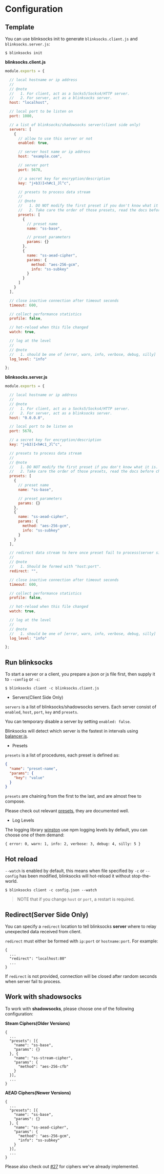 # Configuration

## Template

You can use blinksocks init to generate `blinksocks.client.js` and `blinksocks.server.js`:

```
$ blinksocks init
```

**blinksocks.client.js**

```js
module.exports = {

  // local hostname or ip address
  //
  // @note
  //   1. For client, act as a Socks5/Socks4/HTTP server.
  //   2. For server, act as a blinksocks server.
  host: "localhost",

  // local port to be listen on
  port: 1080,

  // a list of blinksocks/shadowsocks server(client side only)
  servers: [
    {
      // allow to use this server or not
      enabled: true,

      // server host name or ip address
      host: "example.com",

      // server port
      port: 5678,

      // a secret key for encryption/description
      key: "j+b3)I<h#c1_Jl^c",

      // presets to process data stream
      //
      // @note
      //   1. DO NOT modify the first preset if you don't know what it is.
      //   2. Take care the order of those presets, read the docs before changing them.
      presets: [
        {
          // preset name
          name: "ss-base",

          // preset parameters
          params: {}
        },
        {
          name: "ss-aead-cipher",
          params: {
            method: "aes-256-gcm",
            info: "ss-subkey"
          }
        }
      ]
    }
  ],

  // close inactive connection after timeout seconds
  timeout: 600,

  // collect performance statistics
  profile: false,

  // hot-reload when this file changed
  watch: true,

  // log at the level
  //
  // @note
  //   1. should be one of [error, warn, info, verbose, debug, silly]
  log_level: "info"

};
```

**blinksocks.server.js**

```js
module.exports = {

  // local hostname or ip address
  //
  // @note
  //   1. For client, act as a Socks5/Socks4/HTTP server.
  //   2. For server, act as a blinksocks server.
  host: "0.0.0.0",

  // local port to be listen on
  port: 5678,

  // a secret key for encryption/description
  key: "j+b3)I<h#c1_Jl^c",

  // presets to process data stream
  //
  // @note
  //   1. DO NOT modify the first preset if you don't know what it is.
  //   2. Take care the order of those presets, read the docs before changing them.
  presets: [
    {
      // preset name
      name: "ss-base",

      // preset parameters
      params: {}
    },
    {
      name: "ss-aead-cipher",
      params: {
        method: "aes-256-gcm",
        info: "ss-subkey"
      }
    }
  ],

  // redirect data stream to here once preset fail to process(server side only)
  //
  // @note
  //   1. Should be formed with "host:port".
  redirect: "",

  // close inactive connection after timeout seconds
  timeout: 600,

  // collect performance statistics
  profile: false,

  // hot-reload when this file changed
  watch: true,

  // log at the level
  //
  // @note
  //   1. should be one of [error, warn, info, verbose, debug, silly]
  log_level: "info"

};
```

## Run blinksocks

To start a server or a client, you prepare a json or js file first, then supply it to `--config` or `-c`:

```
$ blinksocks client -c blinksocks.client.js
```

* Servers(Client Side Only)

`servers` is a list of blinksocks/shadowsocks servers. Each server consist of `enabled`, `host`, `port`, `key` and `presets`.

You can temporary disable a server by setting `enabled: false`.

Blinksocks will detect which server is the fastest in intervals using [balancer.js](../../src/core/balancer.js).

* Presets

`presets` is a list of procedures, each preset is defined as:

```json
{
  "name": "preset-name",
  "params": {
    "key": "value"
  }
}
```

`presets` are chaining from the first to the last, and are almost free to compose.

Please check out relevant [presets](../../src/presets), they are documented well.

* Log Levels

The logging library [winston](https://github.com/winstonjs/winston) use
npm logging levels by default, you can choose one of them demand:

```
{ error: 0, warn: 1, info: 2, verbose: 3, debug: 4, silly: 5 }
```

## Hot reload

`--watch` is enabled by default, this means when file specified by `-c` or `--config` has been modified,
blinksocks will hot-reload it without stop-the-world.

```
$ blinksocks client -c config.json --watch
```

> NOTE that if you change `host` or `port`, a restart is required.

## Redirect(Server Side Only)

You can specify a `redirect` location to tell blinksocks **server** where to relay unexpected data received
from client.

`redirect` must either be formed with `ip:port` or `hostname:port`. For example:

```
{
  ...
  "redirect": "localhost:80"
  ...
}
```

If `redirect` is not provided, connection will be closed after random seconds when server fail to process.

## Work with shadowsocks

To work with **shadowsocks**, please choose one of the following configuration:

**Steam Ciphers(Older Versions)**

```
{
  ...
  "presets": [{
    "name": "ss-base",
    "params": {}
  }, {
    "name": "ss-stream-cipher",
    "params": {
      "method": "aes-256-cfb"
    }
  }],
  ...
}
```

**AEAD Ciphers(Newer Versions)**

```
{
  ...
  "presets": [{
    "name": "ss-base",
    "params": {}
  }, {
    "name": "ss-aead-cipher",
    "params": {
      "method": "aes-256-gcm",
      "info": "ss-subkey"
    }
  }],
  ...
}
```

Please also check out [#27](https://github.com/blinksocks/blinksocks/issues/27) for ciphers we've
already implemented.
